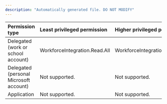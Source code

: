```yaml
---
description: "Automatically generated file. DO NOT MODIFY"
---
```


|Permission type|Least privileged permission|Higher privileged permissions|
|:---|:---|:---|
|Delegated (work or school account)|WorkforceIntegration.Read.All|WorkforceIntegration.ReadWrite.All|
|Delegated (personal Microsoft account)|Not supported.|Not supported.|
|Application|Not supported.|Not supported.|

